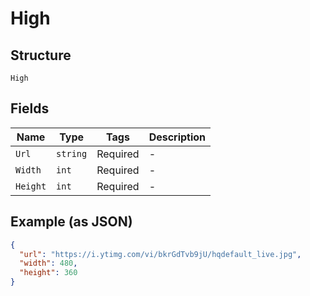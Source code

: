 
# High

## Structure

`High`

## Fields

| Name | Type | Tags | Description |
|  --- | --- | --- | --- |
| `Url` | `string` | Required | - |
| `Width` | `int` | Required | - |
| `Height` | `int` | Required | - |

## Example (as JSON)

```json
{
  "url": "https://i.ytimg.com/vi/bkrGdTvb9jU/hqdefault_live.jpg",
  "width": 480,
  "height": 360
}
```

